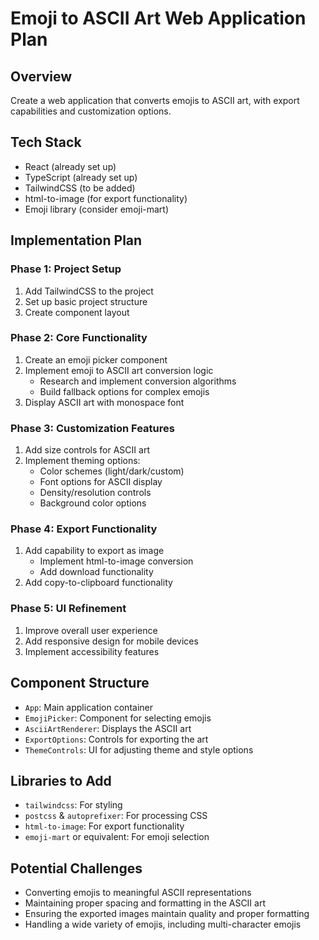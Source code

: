 # Emoji to ASCII Art Web Application Plan

## Overview
Create a web application that converts emojis to ASCII art, with export capabilities and customization options.

## Tech Stack
- React (already set up)
- TypeScript (already set up)
- TailwindCSS (to be added)
- html-to-image (for export functionality)
- Emoji library (consider emoji-mart)

## Implementation Plan

### Phase 1: Project Setup
1. Add TailwindCSS to the project
2. Set up basic project structure
3. Create component layout

### Phase 2: Core Functionality
1. Create an emoji picker component
2. Implement emoji to ASCII art conversion logic
   - Research and implement conversion algorithms
   - Build fallback options for complex emojis
3. Display ASCII art with monospace font

### Phase 3: Customization Features
1. Add size controls for ASCII art
2. Implement theming options:
   - Color schemes (light/dark/custom)
   - Font options for ASCII display
   - Density/resolution controls
   - Background color options

### Phase 4: Export Functionality
1. Add capability to export as image
   - Implement html-to-image conversion
   - Add download functionality
2. Add copy-to-clipboard functionality

### Phase 5: UI Refinement
1. Improve overall user experience
2. Add responsive design for mobile devices
3. Implement accessibility features

## Component Structure
- `App`: Main application container
- `EmojiPicker`: Component for selecting emojis
- `AsciiArtRenderer`: Displays the ASCII art
- `ExportOptions`: Controls for exporting the art
- `ThemeControls`: UI for adjusting theme and style options

## Libraries to Add
- `tailwindcss`: For styling
- `postcss` & `autoprefixer`: For processing CSS
- `html-to-image`: For export functionality
- `emoji-mart` or equivalent: For emoji selection

## Potential Challenges
- Converting emojis to meaningful ASCII representations
- Maintaining proper spacing and formatting in the ASCII art
- Ensuring the exported images maintain quality and proper formatting
- Handling a wide variety of emojis, including multi-character emojis 